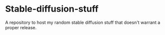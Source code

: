 # Stable-diffusion-stuff
A repository to host my random stable diffusion stuff that doesn't warrant a proper release.
